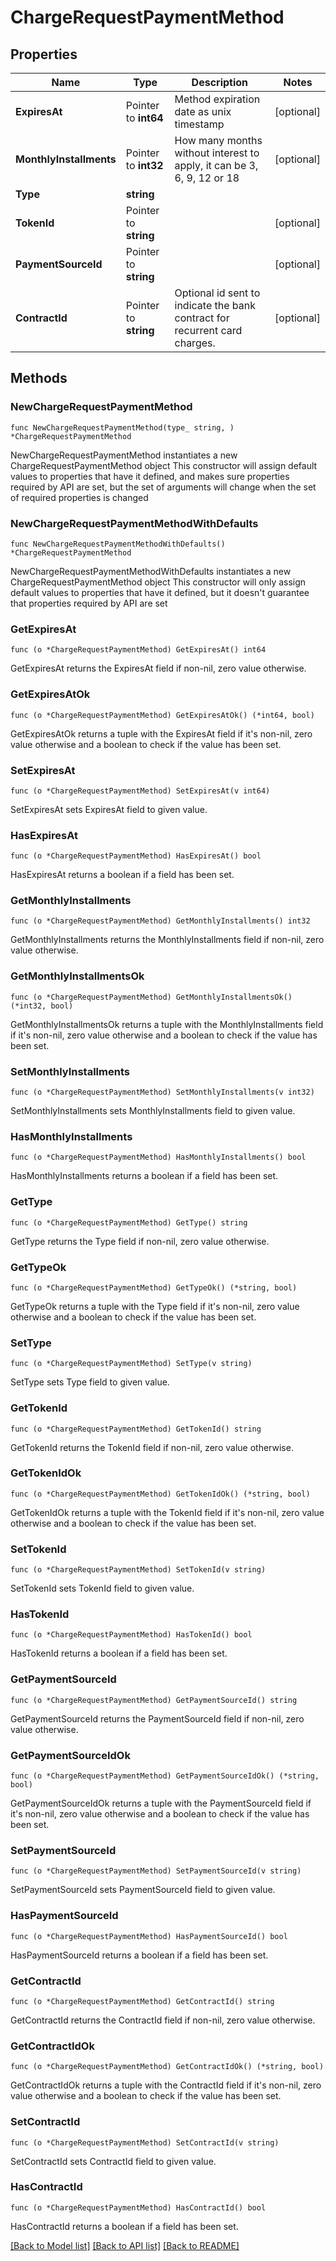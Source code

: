 # ChargeRequestPaymentMethod

## Properties

Name | Type | Description | Notes
------------ | ------------- | ------------- | -------------
**ExpiresAt** | Pointer to **int64** | Method expiration date as unix timestamp | [optional] 
**MonthlyInstallments** | Pointer to **int32** | How many months without interest to apply, it can be 3, 6, 9, 12 or 18 | [optional] 
**Type** | **string** |  | 
**TokenId** | Pointer to **string** |  | [optional] 
**PaymentSourceId** | Pointer to **string** |  | [optional] 
**ContractId** | Pointer to **string** | Optional id sent to indicate the bank contract for recurrent card charges. | [optional] 

## Methods

### NewChargeRequestPaymentMethod

`func NewChargeRequestPaymentMethod(type_ string, ) *ChargeRequestPaymentMethod`

NewChargeRequestPaymentMethod instantiates a new ChargeRequestPaymentMethod object
This constructor will assign default values to properties that have it defined,
and makes sure properties required by API are set, but the set of arguments
will change when the set of required properties is changed

### NewChargeRequestPaymentMethodWithDefaults

`func NewChargeRequestPaymentMethodWithDefaults() *ChargeRequestPaymentMethod`

NewChargeRequestPaymentMethodWithDefaults instantiates a new ChargeRequestPaymentMethod object
This constructor will only assign default values to properties that have it defined,
but it doesn't guarantee that properties required by API are set

### GetExpiresAt

`func (o *ChargeRequestPaymentMethod) GetExpiresAt() int64`

GetExpiresAt returns the ExpiresAt field if non-nil, zero value otherwise.

### GetExpiresAtOk

`func (o *ChargeRequestPaymentMethod) GetExpiresAtOk() (*int64, bool)`

GetExpiresAtOk returns a tuple with the ExpiresAt field if it's non-nil, zero value otherwise
and a boolean to check if the value has been set.

### SetExpiresAt

`func (o *ChargeRequestPaymentMethod) SetExpiresAt(v int64)`

SetExpiresAt sets ExpiresAt field to given value.

### HasExpiresAt

`func (o *ChargeRequestPaymentMethod) HasExpiresAt() bool`

HasExpiresAt returns a boolean if a field has been set.

### GetMonthlyInstallments

`func (o *ChargeRequestPaymentMethod) GetMonthlyInstallments() int32`

GetMonthlyInstallments returns the MonthlyInstallments field if non-nil, zero value otherwise.

### GetMonthlyInstallmentsOk

`func (o *ChargeRequestPaymentMethod) GetMonthlyInstallmentsOk() (*int32, bool)`

GetMonthlyInstallmentsOk returns a tuple with the MonthlyInstallments field if it's non-nil, zero value otherwise
and a boolean to check if the value has been set.

### SetMonthlyInstallments

`func (o *ChargeRequestPaymentMethod) SetMonthlyInstallments(v int32)`

SetMonthlyInstallments sets MonthlyInstallments field to given value.

### HasMonthlyInstallments

`func (o *ChargeRequestPaymentMethod) HasMonthlyInstallments() bool`

HasMonthlyInstallments returns a boolean if a field has been set.

### GetType

`func (o *ChargeRequestPaymentMethod) GetType() string`

GetType returns the Type field if non-nil, zero value otherwise.

### GetTypeOk

`func (o *ChargeRequestPaymentMethod) GetTypeOk() (*string, bool)`

GetTypeOk returns a tuple with the Type field if it's non-nil, zero value otherwise
and a boolean to check if the value has been set.

### SetType

`func (o *ChargeRequestPaymentMethod) SetType(v string)`

SetType sets Type field to given value.


### GetTokenId

`func (o *ChargeRequestPaymentMethod) GetTokenId() string`

GetTokenId returns the TokenId field if non-nil, zero value otherwise.

### GetTokenIdOk

`func (o *ChargeRequestPaymentMethod) GetTokenIdOk() (*string, bool)`

GetTokenIdOk returns a tuple with the TokenId field if it's non-nil, zero value otherwise
and a boolean to check if the value has been set.

### SetTokenId

`func (o *ChargeRequestPaymentMethod) SetTokenId(v string)`

SetTokenId sets TokenId field to given value.

### HasTokenId

`func (o *ChargeRequestPaymentMethod) HasTokenId() bool`

HasTokenId returns a boolean if a field has been set.

### GetPaymentSourceId

`func (o *ChargeRequestPaymentMethod) GetPaymentSourceId() string`

GetPaymentSourceId returns the PaymentSourceId field if non-nil, zero value otherwise.

### GetPaymentSourceIdOk

`func (o *ChargeRequestPaymentMethod) GetPaymentSourceIdOk() (*string, bool)`

GetPaymentSourceIdOk returns a tuple with the PaymentSourceId field if it's non-nil, zero value otherwise
and a boolean to check if the value has been set.

### SetPaymentSourceId

`func (o *ChargeRequestPaymentMethod) SetPaymentSourceId(v string)`

SetPaymentSourceId sets PaymentSourceId field to given value.

### HasPaymentSourceId

`func (o *ChargeRequestPaymentMethod) HasPaymentSourceId() bool`

HasPaymentSourceId returns a boolean if a field has been set.

### GetContractId

`func (o *ChargeRequestPaymentMethod) GetContractId() string`

GetContractId returns the ContractId field if non-nil, zero value otherwise.

### GetContractIdOk

`func (o *ChargeRequestPaymentMethod) GetContractIdOk() (*string, bool)`

GetContractIdOk returns a tuple with the ContractId field if it's non-nil, zero value otherwise
and a boolean to check if the value has been set.

### SetContractId

`func (o *ChargeRequestPaymentMethod) SetContractId(v string)`

SetContractId sets ContractId field to given value.

### HasContractId

`func (o *ChargeRequestPaymentMethod) HasContractId() bool`

HasContractId returns a boolean if a field has been set.


[[Back to Model list]](../README.md#documentation-for-models) [[Back to API list]](../README.md#documentation-for-api-endpoints) [[Back to README]](../README.md)



